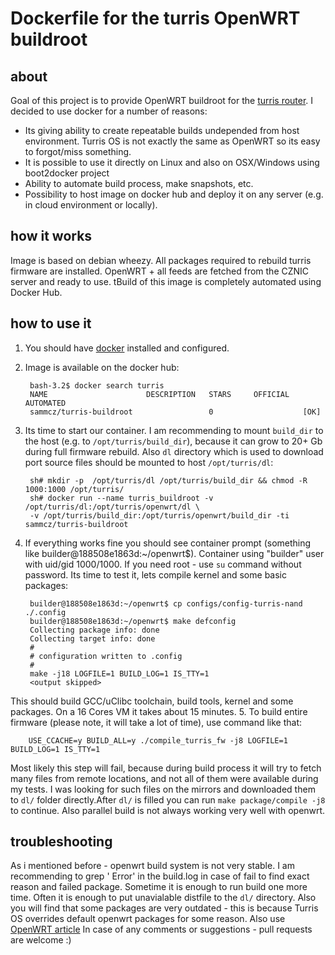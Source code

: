 # Dockerfile for the turris OpenWRT buildroot
## about
Goal of this project is to provide OpenWRT buildroot for the [turris router](https://www.turris.cz/). I decided to use docker for a number of reasons:
- Its giving ability to create repeatable builds undepended from host environment. Turris OS is not exactly the same as OpenWRT so its easy to forgot/miss something. 
- It is possible to use it directly on Linux and also on OSX/Windows using boot2docker project
- Ability to automate build process, make snapshots, etc.
- Possibility to host image on docker hub and deploy it on any server (e.g. in cloud environment or locally). 

## how it works
Image is based on debian wheezy. All packages required to rebuild turris firmware are installed. OpenWRT + all feeds are fetched from the CZNIC server and ready to use. tBuild of this image is completely automated using Docker Hub. 

## how to use it
1. You should have [docker](http://www.docker.com) installed and configured.
2. Image is available on the docker hub: 

        bash-3.2$ docker search turris
        NAME                      DESCRIPTION   STARS     OFFICIAL   AUTOMATED
        sammcz/turris-buildroot                 0                    [OK]

3. Its time to start our container. I am recommending to mount `build_dir` to the host (e.g. to `/opt/turris/build_dir`), because it can grow to 20+ Gb during full firmware rebuild. Also `dl` directory which is used to download port source files should be mounted to host `/opt/turris/dl`:

        sh# mkdir -p  /opt/turris/dl /opt/turris/build_dir && chmod -R 1000:1000 /opt/turris/
        sh# docker run --name turris_buildroot -v /opt/turris/dl:/opt/turris/openwrt/dl \
        -v /opt/turris/build_dir:/opt/turris/openwrt/build_dir -ti sammcz/turris-buildroot

4. If everything works fine you should see container prompt (something like builder@188508e1863d:~/openwrt$). Container using "builder" user with uid/gid 1000/1000. If you need root - use `su` command without password. Its time to test it, lets compile kernel and some basic packages:

        builder@188508e1863d:~/openwrt$ cp configs/config-turris-nand ./.config
        builder@188508e1863d:~/openwrt$ make defconfig
        Collecting package info: done
        Collecting target info: done
        #
        # configuration written to .config
        #
        make -j18 LOGFILE=1 BUILD_LOG=1 IS_TTY=1
        <output skipped>
This should build GCC/uClibc toolchain, build tools, kernel and some packages. On a 16 Cores VM it takes about 15 minutes. 
5. To build entire firmware (please note, it will take a lot of time), use command like that:

        USE_CCACHE=y BUILD_ALL=y ./compile_turris_fw -j8 LOGFILE=1 BUILD_LOG=1 IS_TTY=1
Most likely this step will fail, because during build process it will try to fetch many files from remote locations, and not all of them were available during my tests. I was looking for such files on the mirrors and downloaded them to `dl/` folder directly.After `dl/` is filled you can run `make package/compile -j8` to continue. Also parallel build is not always working very well with openwrt.
## troubleshooting
As i mentioned before - openwrt build system is not very stable. I am recommending to grep ' Error' in the build.log in case of fail to find exact reason and failed package. Sometime it is enough to run build one more time. Often it is enough to put unavialable distfile to the `dl/` directory. Also you will find that some packages are very outdated - this is because Turris OS overrides default openwrt packages for some reason. Also use [OpenWRT article](http://wiki.openwrt.org/doc/howto/build) 
In case of any comments or suggestions - pull requests are welcome :)
